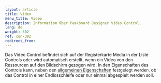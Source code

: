 ```yaml
---
layout: article
title: Video
menu_title: Video
description: Information über Peakboard Designer Video Control.
lang: de
weight: 302
ref: con-302
redirect_from:
---
```


Das Video Control befindet sich auf der Registerkarte Media in der Liste Controls oder wird automatisch erstellt, wenn ein Video von den Ressourcen auf den Bildschirm gezogen wird. 
In den Eigenschaften des Controls kann, neben den [allgemeinen Eigenschaften](/controls/de-allgemeine-eigenschaften.html) festgelegt werden, ob das Control in einer Endlosschleife oder nur einmal abgespielt werden soll.